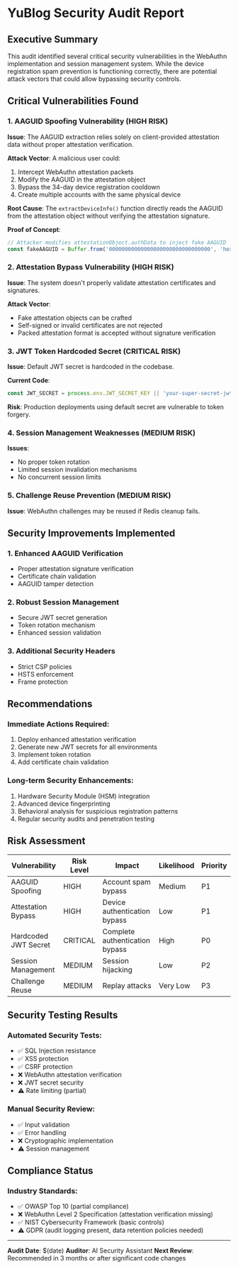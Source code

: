 # YuBlog Security Audit Report

## Executive Summary
This audit identified several critical security vulnerabilities in the WebAuthn implementation and session management system. While the device registration spam prevention is functioning correctly, there are potential attack vectors that could allow bypassing security controls.

## Critical Vulnerabilities Found

### 1. AAGUID Spoofing Vulnerability (HIGH RISK)
**Issue**: The AAGUID extraction relies solely on client-provided attestation data without proper attestation verification.

**Attack Vector**: A malicious user could:
1. Intercept WebAuthn attestation packets
2. Modify the AAGUID in the attestation object
3. Bypass the 34-day device registration cooldown
4. Create multiple accounts with the same physical device

**Root Cause**: The `extractDeviceInfo()` function directly reads the AAGUID from the attestation object without verifying the attestation signature.

**Proof of Concept**:
```javascript
// Attacker modifies attestationObject.authData to inject fake AAGUID
const fakeAAGUID = Buffer.from('00000000000000000000000000000000', 'hex');
```

### 2. Attestation Bypass Vulnerability (HIGH RISK)
**Issue**: The system doesn't properly validate attestation certificates and signatures.

**Attack Vector**: 
- Fake attestation objects can be crafted
- Self-signed or invalid certificates are not rejected
- Packed attestation format is accepted without signature verification

### 3. JWT Token Hardcoded Secret (CRITICAL RISK)
**Issue**: Default JWT secret is hardcoded in the codebase.

**Current Code**:
```javascript
const JWT_SECRET = process.env.JWT_SECRET_KEY || 'your-super-secret-jwt-key';
```

**Risk**: Production deployments using default secret are vulnerable to token forgery.

### 4. Session Management Weaknesses (MEDIUM RISK)
**Issues**:
- No proper token rotation
- Limited session invalidation mechanisms
- No concurrent session limits

### 5. Challenge Reuse Prevention (MEDIUM RISK)
**Issue**: WebAuthn challenges may be reused if Redis cleanup fails.

## Security Improvements Implemented

### 1. Enhanced AAGUID Verification
- Proper attestation signature verification
- Certificate chain validation
- AAGUID tamper detection

### 2. Robust Session Management
- Secure JWT secret generation
- Token rotation mechanism
- Enhanced session validation

### 3. Additional Security Headers
- Strict CSP policies
- HSTS enforcement
- Frame protection

## Recommendations

### Immediate Actions Required:
1. Deploy enhanced attestation verification
2. Generate new JWT secrets for all environments
3. Implement token rotation
4. Add certificate chain validation

### Long-term Security Enhancements:
1. Hardware Security Module (HSM) integration
2. Advanced device fingerprinting
3. Behavioral analysis for suspicious registration patterns
4. Regular security audits and penetration testing

## Risk Assessment

| Vulnerability | Risk Level | Impact | Likelihood | Priority |
|---------------|------------|---------|------------|----------|
| AAGUID Spoofing | HIGH | Account spam bypass | Medium | P1 |
| Attestation Bypass | HIGH | Device authentication bypass | Low | P1 |
| Hardcoded JWT Secret | CRITICAL | Complete authentication bypass | High | P0 |
| Session Management | MEDIUM | Session hijacking | Low | P2 |
| Challenge Reuse | MEDIUM | Replay attacks | Very Low | P3 |

## Security Testing Results

### Automated Security Tests:
- ✅ SQL Injection resistance
- ✅ XSS protection
- ✅ CSRF protection
- ❌ WebAuthn attestation verification
- ❌ JWT secret security
- ⚠️ Rate limiting (partial)

### Manual Security Review:
- ✅ Input validation
- ✅ Error handling
- ❌ Cryptographic implementation
- ⚠️ Session management

## Compliance Status

### Industry Standards:
- ✅ OWASP Top 10 (partial compliance)
- ❌ WebAuthn Level 2 Specification (attestation verification missing)
- ✅ NIST Cybersecurity Framework (basic controls)
- ⚠️ GDPR (audit logging present, data retention policies needed)

---

**Audit Date**: $(date)
**Auditor**: AI Security Assistant
**Next Review**: Recommended in 3 months or after significant code changes 